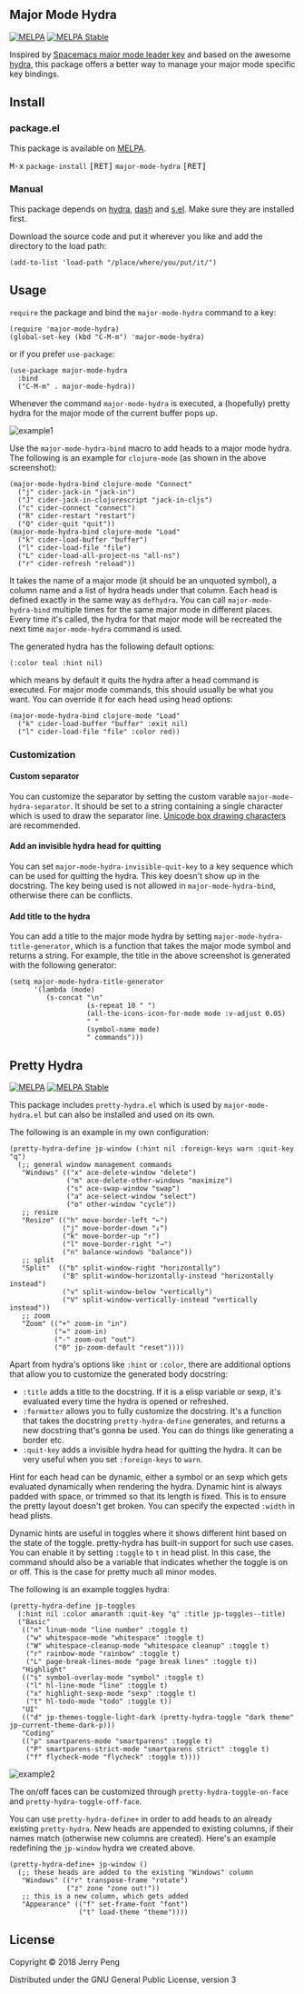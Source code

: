 
## Major Mode Hydra

[![MELPA](https://melpa.org/packages/major-mode-hydra-badge.svg)](https://melpa.org/#/major-mode-hydra)
[![MELPA Stable](https://stable.melpa.org/packages/major-mode-hydra-badge.svg)](https://stable.melpa.org/#/major-mode-hydra)

Inspired by [Spacemacs major mode leader
key](http://spacemacs.org/doc/DOCUMENTATION.html#major-mode-leader-key)
and based on the awesome [hydra](https://github.com/abo-abo/hydra),
this package offers a better way to manage your major mode specific
key bindings.

## Install

### package.el

This package is available on [MELPA](https://melpa.org).

<kbd>M-x</kbd> `package-install` <kbd>[RET]</kbd> `major-mode-hydra` <kbd>[RET]</kbd>

### Manual

This package depends on [hydra](https://github.com/abo-abo/hydra),
[dash](https://github.com/magnars/dash.el) and
[s.el](https://github.com/magnars/s.el). Make sure they are installed
first.

Download the source code and put it wherever you like and add the
directory to the load path:

```elisp
(add-to-list 'load-path "/place/where/you/put/it/")
```

## Usage

`require` the package and bind the `major-mode-hydra` command to a key:

```elisp
(require 'major-mode-hydra)
(global-set-key (kbd "C-M-m") 'major-mode-hydra)
```

or if you prefer `use-package`:

```elisp
(use-package major-mode-hydra
  :bind
  ("C-M-m" . major-mode-hydra))
```

Whenever the command `major-mode-hydra` is executed, a (hopefully)
pretty hydra for the major mode of the current buffer pops up.

![example1](screenshots/example1.png)

Use the `major-mode-hydra-bind` macro to add heads to a major mode
hydra. The following is an example for `clojure-mode` (as shown in the
above screenshot):

```elisp
(major-mode-hydra-bind clojure-mode "Connect"
  ("j" cider-jack-in "jack-in")
  ("J" cider-jack-in-clojurescript "jack-in-cljs")
  ("c" cider-connect "connect")
  ("R" cider-restart "restart")
  ("Q" cider-quit "quit"))
(major-mode-hydra-bind clojure-mode "Load"
  ("k" cider-load-buffer "buffer")
  ("l" cider-load-file "file")
  ("L" cider-load-all-project-ns "all-ns")
  ("r" cider-refresh "reload"))
```

It takes the name of a major mode (it should be an unquoted symbol), a
column name and a list of hydra heads under that column. Each head is
defined exactly in the same way as `defhydra`. You can call
`major-mode-hydra-bind` multiple times for the same major mode in
different places. Every time it's called, the hydra for that major
mode will be recreated the next time `major-mode-hydra` command is
used.

The generated hydra has the following default options:

```elisp
(:color teal :hint nil)
```

which means by default it quits the hydra after a head command is
executed. For major mode commands, this should usually be what you
want. You can override it for each head using head options:

```elisp
(major-mode-hydra-bind clojure-mode "Load"
  ("k" cider-load-buffer "buffer" :exit nil)
  ("l" cider-load-file "file" :color red))
```


### Customization

#### Custom separator

You can customize the separator by setting the custom varable
`major-mode-hydra-separator`. It should be set to a string containing
a single character which is used to draw the separator line. [Unicode
box drawing
characters](https://en.wikipedia.org/wiki/Box-drawing_character) are
recommended.

#### Add an invisible hydra head for quitting

You can set `major-mode-hydra-invisible-quit-key` to a key sequence
which can be used for quitting the hydra. This key doesn't show up in
the docstring. The key being used is not allowed in
`major-mode-hydra-bind`, otherwise there can be conflicts.

#### Add title to the hydra

You can add a title to the major mode hydra by setting
`major-mode-hydra-title-generator`, which is a function that takes the
major mode symbol and returns a string. For example, the title in the
above screenshot is generated with the following generator:

``` elisp
(setq major-mode-hydra-title-generator
      '(lambda (mode)
         (s-concat "\n"
                   (s-repeat 10 " ")
                   (all-the-icons-icon-for-mode mode :v-adjust 0.05)
                   " "
                   (symbol-name mode)
                   " commands")))
```

## Pretty Hydra

[![MELPA](https://melpa.org/packages/pretty-hydra-badge.svg)](https://melpa.org/#/pretty-hydra)
[![MELPA Stable](https://stable.melpa.org/packages/pretty-hydra-badge.svg)](https://stable.melpa.org/#/pretty-hydra)

This package includes `pretty-hydra.el` which is used by
`major-mode-hydra.el` but can also be installed and used on its own.

The following is an example in my own configuration:

```elisp
(pretty-hydra-define jp-window (:hint nil :foreign-keys warn :quit-key "q")
  (;; general window management commands
   "Windows" (("x" ace-delete-window "delete")
              ("m" ace-delete-other-windows "maximize")
              ("s" ace-swap-window "swap")
              ("a" ace-select-window "select")
              ("o" other-window "cycle"))
   ;; resize
   "Resize" (("h" move-border-left "←")
             ("j" move-border-down "↓")
             ("k" move-border-up "↑")
             ("l" move-border-right "→")
             ("n" balance-windows "balance"))
   ;; split
   "Split"  (("b" split-window-right "horizontally")
             ("B" split-window-horizontally-instead "horizontally instead")
             ("v" split-window-below "vertically")
             ("V" split-window-vertically-instead "vertically instead"))
   ;; zoom
   "Zoom" (("+" zoom-in "in")
           ("=" zoom-in)
           ("-" zoom-out "out")
           ("0" jp-zoom-default "reset"))))
```

Apart from hydra's options like `:hint` or `:color`, there are
additional options that allow you to customize the generated body
docstring:

- `:title` adds a title to the docstring. If it is a elisp variable or
  sexp, it's evaluated every time the hydra is opened or refreshed.
- `:formatter` allows you to fully customize the docstring. It's a
  function that takes the docstring `pretty-hydra-define` generates,
  and returns a new docstring that's gonna be used. You can do things
  like generating a border etc.
- `:quit-key` adds a invisible hydra head for quitting the hydra. It
  can be very useful when you set `:foreign-keys` to `warn`.

Hint for each head can be dynamic, either a symbol or an sexp which
gets evaluated dynamically when rendering the hydra. Dynamic hint is
always padded with space, or trimmed so that its length is fixed. This
is to ensure the pretty layout doesn't get broken. You can specify the
expected `:width` in head plists.

Dynamic hints are useful in toggles where it shows different hint
based on the state of the toggle. pretty-hydra has built-in support
for such use cases. You can enable it by setting `:toggle` to `t` in head
plist. In this case, the command should also be a variable that
indicates whether the toggle is on or off. This is the case for pretty
much all minor modes.

The following is an example toggles hydra:

``` elisp
(pretty-hydra-define jp-toggles
  (:hint nil :color amaranth :quit-key "q" :title jp-toggles--title)
  ("Basic"
   (("n" linum-mode "line number" :toggle t)
    ("w" whitespace-mode "whitespace" :toggle t)
    ("W" whitespace-cleanup-mode "whitespace cleanup" :toggle t)
    ("r" rainbow-mode "rainbow" :toggle t)
    ("L" page-break-lines-mode "page break lines" :toggle t))
   "Highlight"
   (("s" symbol-overlay-mode "symbol" :toggle t)
    ("l" hl-line-mode "line" :toggle t)
    ("x" highlight-sexp-mode "sexp" :toggle t)
    ("t" hl-todo-mode "todo" :toggle t))
   "UI"
   (("d" jp-themes-toggle-light-dark (pretty-hydra-toggle "dark theme" jp-current-theme-dark-p)))
   "Coding"
   (("p" smartparens-mode "smartparens" :toggle t)
    ("P" smartparens-strict-mode "smartparens strict" :toggle t)
    ("f" flycheck-mode "flycheck" :toggle t))))
```

![example2](screenshots/example2.png)

The on/off faces can be customized through
`pretty-hydra-toggle-on-face` and `pretty-hydra-toggle-off-face`.

You can use `pretty-hydra-define+` in order to add heads to an already existing
`pretty-hydra`. New heads are appended to existing columns, if their names match
(otherwise new columns are created). Here's an example redefining the
`jp-window` hydra we created above.

```elisp
(pretty-hydra-define+ jp-window ()
  (;; these heads are added to the existing "Windows" column
   "Windows" (("r" transpose-frame "rotate")
              ("z" zone "zone out!"))
   ;; this is a new column, which gets added
   "Appearance" (("f" set-frame-font "font")
                 ("t" load-theme "theme"))))
```

## License

Copyright © 2018 Jerry Peng

Distributed under the GNU General Public License, version 3
